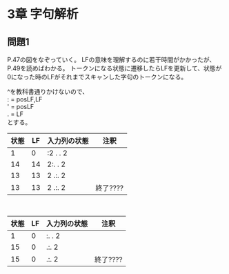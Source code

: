 # 3章 字句解析
## 問題1

P.47の図をなぞっていく。
LFの意味を理解するのに若干時間がかかったが、P.49を読めばわかる。
トークンになる状態に遷移したらLFを更新して、状態が0になった時のLFがそれまでスキャンした字句のトークンになる。

^を教科書通りかけないので、<br>
: = posLF,LF<br>
' = posLF<br>
. = LF<br>
とする。 


状態    |LF     |入力列の状態   |注釈
--      |--     |--           |--
1       |0      |:2 . . 2    |
14      |14     | 2:. . 2    |
13      |13     | 2 .:. 2    |
13      |13     | 2 .:. 2    | 終了????

<br>

状態    |LF     |入力列の状態   |注釈
--      |--     |--           |--
1       |0      |:. . 2    |
15      |0      | .:. 2    |
15      |0      | .:. 2    | 終了????

